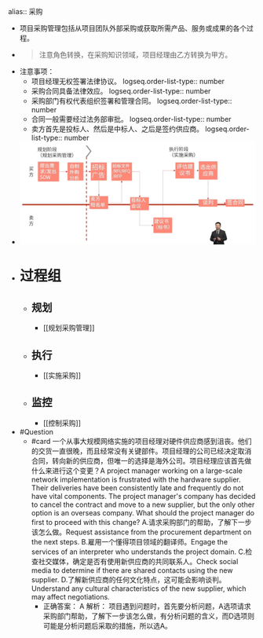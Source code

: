 alias:: 采购

- 项目采购管理包括从项目团队外部采购或获取所需产品、服务或成果的各个过程。
- > 注意角色转换，在采购知识领域，项目经理由乙方转换为甲方。
- 注意事项：
	- 项目经理无权签署法律协议。
	  logseq.order-list-type:: number
	- 采购合同具备法律效应。
	  logseq.order-list-type:: number
	- 采购部门有权代表组织签署和管理合同。
	  logseq.order-list-type:: number
	- 合同一般需要经过法务部审批。
	  logseq.order-list-type:: number
	- 卖方首先是投标人、然后是中标人、之后是签约供应商。
	  logseq.order-list-type:: number
- ![image.png](../assets/image_1747990132545_0.png)
- # 过程组
	- ## 规划
		- [[规划采购管理]]
	- ## 执行
		- [[实施采购]]
	- ## 监控
		- [[控制采购]]
- #Question
	- #card 一个从事大规模网络实施的项目经理对硬件供应商感到沮丧。他们的交货一直很晚，而且经常没有关键部件。项目经理的公司已经决定取消合同，转向新的供应商，但唯一的选择是海外公司。项目经理应该首先做什么来进行这个变更？A project manager working on a large-scale network implementation is frustrated with the hardware supplier. Their deliveries have been consistently late and frequently do not have vital components. The project manager's company has decided to cancel the contract and move to a new supplier, but the only other option is an overseas company. What should the project manager do first to proceed with this change?
	  A.请求采购部门的帮助，了解下一步该怎么做。Request assistance from the procurement department on the next steps.
	  B.雇用一个懂得项目领域的翻译师。Engage the services of an interpreter who understands the project domain.
	  C.检查社交媒体，确定是否有使用新供应商的共同联系人。Check social media to determine if there are shared contacts using the new supplier.
	  D.了解新供应商的任何文化特点，这可能会影响谈判。Understand any cultural characteristics of the new supplier, which may affect negotiations.
		- 正确答案： A
		  解析：
		  项目遇到问题时，首先要分析问题，A选项请求采购部门帮助，了解下一步该怎么做，有分析问题的含义，而D选项则可能是分析问题后采取的措施，所以选A。